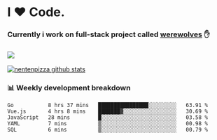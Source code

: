# I ❤️ Code.
### Currently i work on full-stack project called [werewolves](https://github.com/nentenpizza/werewolves-backend) ✋

### ![](http://img.shields.io/badge/Go-language-blue?style=for-the-badge&logo=appveyor)
[![nentenpizza github stats](https://github-readme-stats.vercel.app/api?username=nentenpizza&count_private=true)](https://github.com/anuraghazra/github-readme-stats)

### 📊 Weekly development breakdown

<!--START_SECTION:waka-->
```text
Go           8 hrs 37 mins   ████████████████░░░░░░░░░   63.91 % 
Vue.js       4 hrs 8 mins    ███████▓░░░░░░░░░░░░░░░░░   30.69 % 
JavaScript   28 mins         █░░░░░░░░░░░░░░░░░░░░░░░░   03.58 % 
YAML         7 mins          ▒░░░░░░░░░░░░░░░░░░░░░░░░   00.98 % 
SQL          6 mins          ▒░░░░░░░░░░░░░░░░░░░░░░░░   00.79 % 
```
<!--END_SECTION:waka-->

